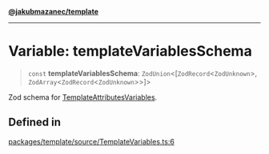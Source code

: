 [**@jakubmazanec/template**](../README.md)

---

# Variable: templateVariablesSchema

> `const` **templateVariablesSchema**: `ZodUnion`\<[`ZodRecord`\<`ZodUnknown`\>,
> `ZodArray`\<`ZodRecord`\<`ZodUnknown`\>\>]\>

Zod schema for [TemplateAttributesVariables](../type-aliases/TemplateAttributesVariables.md).

## Defined in

[packages/template/source/TemplateVariables.ts:6](https://github.com/jakubmazanec/tools/blob/077fa4993ebe623b1c463499cc41912353ae6eb1/packages/template/source/TemplateVariables.ts#L6)

